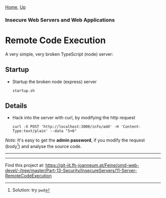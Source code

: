 [Home](../../../README.md), [Up](../README.md)

### Insecure Web Servers and Web Applications

# Remote Code Execution

A very simple, very broken TypeScript (node) server:


## Startup 

* Startup the broken node (express) server


	```
	startup.sh
	```
	
## Details

* Hack into the server with curl, by modifying the http request

	```
	curl -X POST 'http://localhost:3000/info/add' -H 'Content-Type:text/plain' --data "5+6"

	``` 

*Note:* It's easy to get the **admin password**, if you modify the request (body[^1]) and analyse the source code.

- - -
[^1]: Solution: try `pwd`

- - -
		
Find this project at: <https://git-iit.fh-joanneum.at/Feine/omd-web-devel/-/tree/master/Part-13-Security/InsecureServers/11-Server-RemoteCodeExecution>